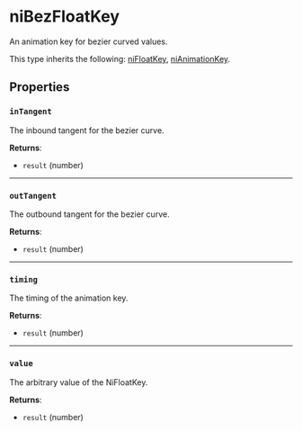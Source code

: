 # niBezFloatKey
<div class="search_terms" style="display: none">nibezfloatkey, bezfloatkey</div>

<!---
	This file is autogenerated. Do not edit this file manually. Your changes will be ignored.
	More information: https://github.com/MWSE/MWSE/tree/master/docs
-->

An animation key for bezier curved values.

This type inherits the following: [niFloatKey](../types/niFloatKey.md), [niAnimationKey](../types/niAnimationKey.md).
## Properties

### `inTangent`
<div class="search_terms" style="display: none">intangent</div>

The inbound tangent for the bezier curve.

**Returns**:

* `result` (number)

***

### `outTangent`
<div class="search_terms" style="display: none">outtangent</div>

The outbound tangent for the bezier curve.

**Returns**:

* `result` (number)

***

### `timing`
<div class="search_terms" style="display: none">timing</div>

The timing of the animation key.

**Returns**:

* `result` (number)

***

### `value`
<div class="search_terms" style="display: none">value</div>

The arbitrary value of the NiFloatKey.

**Returns**:

* `result` (number)

